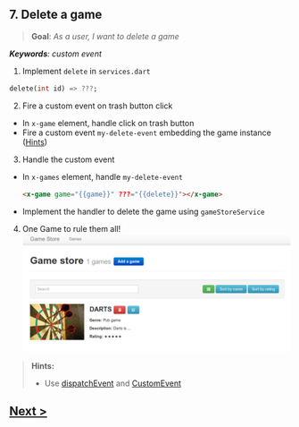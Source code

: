 ## 7. Delete a game
> **Goal**: _As a user, I want to delete a game_

_**Keywords**: custom event_

1. Implement `delete` in `services.dart`

  ```Dart
  delete(int id) => ???;
  ```
2. Fire a custom event on trash button click
  - In `x-game` element, handle click on trash button
  - Fire a custom event `my-delete-event` embedding the game instance ([Hints](#hints))
3. Handle the custom event
  - In `x-games` element, handle `my-delete-event`

    ```HTML
    <x-game game="{{game}}" ???="{{delete}}"></x-game>
    ```
  - Implement the handler to delete the game using `gameStoreService`
4. One Game to rule them all!  
  ![Game delete](docs/img/x-games-delete.png)


<a name="hints"></a>
> **Hints:**
>
> - Use [dispatchEvent](https://api.dartlang.org/docs/channels/stable/latest/dart_html/EventTarget.html#dispatchEvent) and [CustomEvent](https://api.dartlang.org/docs/channels/stable/latest/dart_html/CustomEvent.html)


## [Next >](user-story-8.md)
